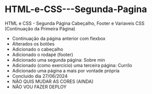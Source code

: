 # HTML-e-CSS---Segunda-Pagina
HTML e CSS - Segunda Página Cabeçalho, Footer e Variaveis CSS (Continuação da Primeira Página)

  - Continuação da página anterior com flexbox
  - Alterados os botões
  - Adicionado o cabeçalho
  - Adicionado o rodapé (footer)
  - Adicionado uma segunda página: Sobre min
  - Adicionado (como exercício) uma terceira página: Currílo
  - Adicionado uma página a mais por vontade própria
  - Concluido dia 27/06/2024
  - NÂO QUIS MUDAR AS CORES (AINDA)
  - NÂO VOU FAZER DEPLOY
